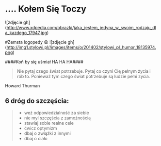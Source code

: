 # .... Kołem Się Toczy  #
![zdjęcie gh] (http://www.xdpedia.com/obrazki/jaka_jestem_jedyna_w_swoim_rodzaju_dla_kazdego_17947.jpg)

#Zemsta logopedy :weary:
![zdjęcie gh] (http://img1.stylowi.pl//images/items/o/201402/stylowi_pl_humor_18135974.png)

####Koń by się uśmiał HA HA HA####


> Nie pytaj czego świat potrzebuje. 
>Pytaj co czyni Cię pełnym życia i rób to. Ponieważ tym czego świat potrzebuje są ludzie pełni zycia. 

Howard Thurman 

   ## **6 dróg do szczęścia:**
>* weż odpowiedzialność za siebie
>* nie myl szczęścia z zamożnością
>* stawiaj sobie realne cele
>* ćwicz optymizm
>* dbaj o zwiążki z innymi
>* dbaj o ciało



